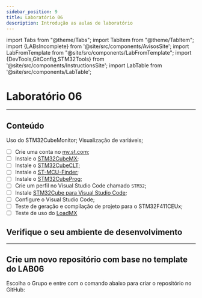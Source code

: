 ```yaml
---
sidebar_position: 9
title: Laboratório 06
description: Introdução as aulas de laboratório
---
```


import Tabs from "@theme/Tabs";
import TabItem from "@theme/TabItem";
import {LABsIncomplete} from '@site/src/components/AvisosSite';
import LabFromTemplate from "@site/src/components/LabFromTemplate";
import {DevTools,GitConfig,STM32Tools} from '@site/src/components/InstructionsSite';
import LabTable from '@site/src/components/LabTable';

# Laboratório 06

<!-- Aviso de que este conteúdo está em construção! -->
<LABsIncomplete />

<!-- Tabela com link para atividade, inicio, fim e descrição do LAB! -->
<div style={{ display: "flex", justifyContent: "center" }}>
  <LabTable index={6} internal={false} />
</div>

---

## Conteúdo

Uso do STM32CubeMonitor; Visualização de variáveis;

- [ ] Crie uma conta no [my.st.com](https://www.st.com/content/st_com/en/user-registration.html);
- [ ] Instale o [STM32CubeMX](https://www.st.com/en/development-tools/stm32cubemx.html#get-software);
- [ ] Instale o [STM32CubeCLT](https://www.st.com/en/development-tools/stm32cubeclt.html#get-software);
- [ ] Instale o [ST-MCU-Finder](https://www.st.com/en/development-tools/st-mcu-finder-pc.html#get-software);
- [ ] Instale o [STM32CubeProg](https://www.st.com/en/development-tools/stm32cubeprog.html#get-software);
- [ ] Crie um perfil no Visual Studio Code chamado `STM32`;
- [ ] Instale [STM32Cube para Visual Studio Code](https://marketplace.visualstudio.com/items?itemName=stmicroelectronics.stm32-vscode-extension);
- [ ] Configure o Visual Studio Code;
- [ ] Teste de geração e compilação de projeto para o STM32F411CEUx;
- [ ] Teste de uso do [LoadMX](/docs/loadmx)

## Verifique o seu ambiente de desenvolvimento

<!-- List of Dev Tools -->
<DevTools />

<!-- Configure o git -->
<GitConfig />

---

<!-- List of STM32Cube Tools -->
<STM32Tools />

## Crie um novo repositório com base no template do LAB06

Escolha o Grupo e entre com o comando abaixo para criar o repositório no GitHub:

<!-- Gera instruções para criar o repositório no GitHub por grupo com base no template do laboratório. -->
<LabFromTemplate labNumber="LAB06" opts="-c" />
